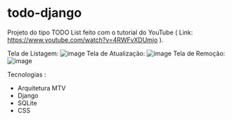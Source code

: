 # todo-django

Projeto do tipo TODO List feito com o tutorial do YouTube ( Link: https://www.youtube.com/watch?v=4RWFvXDUmjo ).

Tela de Listagem: 
![image](https://user-images.githubusercontent.com/60307596/102511857-0d5e6a80-4068-11eb-8cc3-2bd676c13f6d.png)
Tela de Atualização: 
![image](https://user-images.githubusercontent.com/60307596/102511949-2bc46600-4068-11eb-9f31-12a0f995cf2b.png)
Tela de Remoção: 
![image](https://user-images.githubusercontent.com/60307596/102512019-44348080-4068-11eb-9423-89f1d6b6f109.png)




Tecnologias :
- Arquitetura MTV
- Django
- SQLite
- CSS
